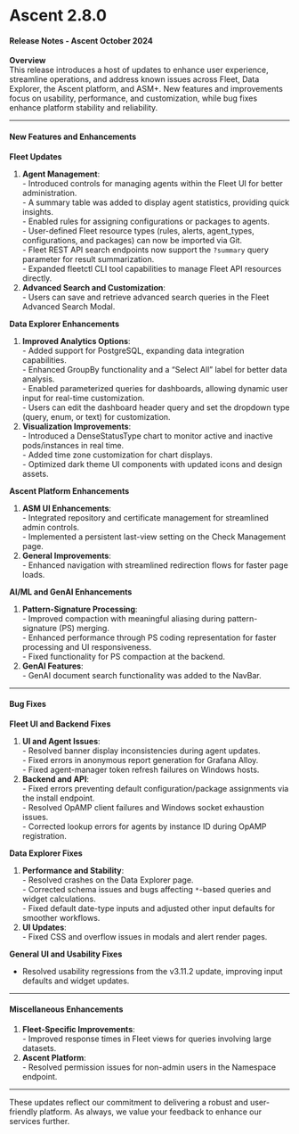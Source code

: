 # Ascent 2.8.0

#### Release Notes - Ascent October 2024

**Overview**\
This release introduces a host of updates to enhance user experience, streamline operations, and address known issues across Fleet, Data Explorer, the Ascent platform, and ASM+. New features and improvements focus on usability, performance, and customization, while bug fixes enhance platform stability and reliability.

***

#### **New Features and Enhancements**

**Fleet Updates**

1. **Agent Management**:\
   &#x20;  \- Introduced controls for managing agents within the Fleet UI for better administration.\
   &#x20;  \- A summary table was added to display agent statistics, providing quick insights.\
   &#x20;  \- Enabled rules for assigning configurations or packages to agents.\
   &#x20;  \- User-defined Fleet resource types (rules, alerts, agent\_types, configurations, and packages) can now be imported via Git.\
   &#x20;  \- Fleet REST API search endpoints now support the `?summary` query parameter for result summarization.\
   &#x20;  \- Expanded fleetctl CLI tool capabilities to manage Fleet API resources directly.
2. **Advanced Search and Customization**:\
   &#x20;  \- Users can save and retrieve advanced search queries in the Fleet Advanced Search Modal.

**Data Explorer Enhancements**

1. **Improved Analytics Options**:\
   &#x20;  \- Added support for PostgreSQL, expanding data integration capabilities.\
   &#x20;  \- Enhanced GroupBy functionality and a “Select All” label for better data analysis.\
   &#x20;  \- Enabled parameterized queries for dashboards, allowing dynamic user input for real-time customization.\
   &#x20;  \- Users can edit the dashboard header query and set the dropdown type (query, enum, or text) for customization.
2. **Visualization Improvements**:\
   &#x20;  \- Introduced a DenseStatusType chart to monitor active and inactive pods/instances in real time.\
   &#x20;  \- Added time zone customization for chart displays.\
   &#x20;  \- Optimized dark theme UI components with updated icons and design assets.

**Ascent Platform Enhancements**

1. **ASM UI Enhancements**:\
   &#x20;  \- Integrated repository and certificate management for streamlined admin controls.\
   &#x20;  \- Implemented a persistent last-view setting on the Check Management page.
2. **General Improvements**:\
   &#x20;  \- Enhanced navigation with streamlined redirection flows for faster page loads.

**AI/ML and GenAI Enhancements**

1. **Pattern-Signature Processing**:\
   &#x20;  \- Improved compaction with meaningful aliasing during pattern-signature (PS) merging.\
   &#x20;  \- Enhanced performance through PS coding representation for faster processing and UI responsiveness.\
   &#x20;  \- Fixed functionality for PS compaction at the backend.
2. **GenAI Features**:\
   &#x20;  \- GenAI document search functionality was added to the NavBar.

***

#### **Bug Fixes**

**Fleet UI and Backend Fixes**

1. **UI and Agent Issues**:\
   &#x20;  \- Resolved banner display inconsistencies during agent updates.\
   &#x20;  \- Fixed errors in anonymous report generation for Grafana Alloy.\
   &#x20;  \- Fixed agent-manager token refresh failures on Windows hosts.
2. **Backend and API**:\
   &#x20;  \- Fixed errors preventing default configuration/package assignments via the install endpoint.\
   &#x20;  \- Resolved OpAMP client failures and Windows socket exhaustion issues.\
   &#x20;  \- Corrected lookup errors for agents by instance ID during OpAMP registration.

**Data Explorer Fixes**

1. **Performance and Stability**:\
   &#x20;  \- Resolved crashes on the Data Explorer page.\
   &#x20;  \- Corrected schema issues and bugs affecting `*`-based queries and widget calculations.\
   &#x20;  \- Fixed default date-type inputs and adjusted other input defaults for smoother workflows.
2. **UI Updates**:\
   &#x20;  \- Fixed CSS and overflow issues in modals and alert render pages.

**General UI and Usability Fixes**

* Resolved usability regressions from the v3.11.2 update, improving input defaults and widget updates.

***

#### **Miscellaneous Enhancements**

1. **Fleet-Specific Improvements**:\
   &#x20;  \- Improved response times in Fleet views for queries involving large datasets.
2. **Ascent Platform**:\
   &#x20;  \- Resolved permission issues for non-admin users in the Namespace endpoint.

***

These updates reflect our commitment to delivering a robust and user-friendly platform. As always, we value your feedback to enhance our services further.
